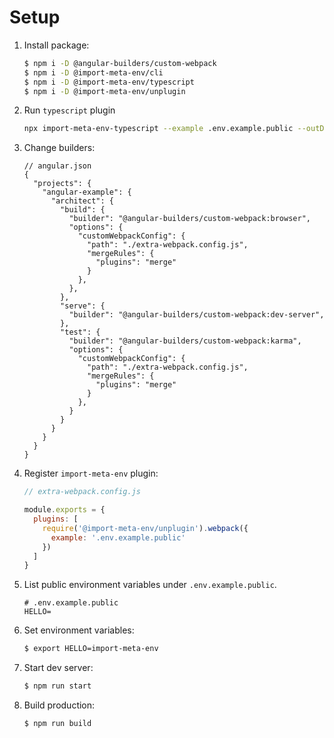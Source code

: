 # Setup

1. Install package:

   ```sh
   $ npm i -D @angular-builders/custom-webpack
   $ npm i -D @import-meta-env/cli
   $ npm i -D @import-meta-env/typescript
   $ npm i -D @import-meta-env/unplugin
   ```

1. Run `typescript` plugin

   ```sh
   npx import-meta-env-typescript --example .env.example.public --outDir src
   ```

1. Change builders:

   ```json5
   // angular.json
   {
     "projects": {
       "angular-example": {
         "architect": {
           "build": {
             "builder": "@angular-builders/custom-webpack:browser",
             "options": {
               "customWebpackConfig": {
                 "path": "./extra-webpack.config.js",
                 "mergeRules": {
                   "plugins": "merge"
                 }
               },
             },
           },
           "serve": {
             "builder": "@angular-builders/custom-webpack:dev-server",
           },
           "test": {
             "builder": "@angular-builders/custom-webpack:karma",
             "options": {
               "customWebpackConfig": {
                 "path": "./extra-webpack.config.js",
                 "mergeRules": {
                   "plugins": "merge"
                 }
               },
             }
           }
         }
       }
     }
   }
   ```

1. Register `import-meta-env` plugin:

   ```js
   // extra-webpack.config.js

   module.exports = {
     plugins: [
       require('@import-meta-env/unplugin').webpack({
         example: '.env.example.public'
       })
     ]
   }
   ```

1. List public environment variables under `.env.example.public`.

   ```
   # .env.example.public
   HELLO=
   ```

1. Set environment variables:

   ```sh
   $ export HELLO=import-meta-env
   ```

1. Start dev server:

   ```sh
   $ npm run start
   ```

1. Build production:

   ```sh
   $ npm run build
   ```
